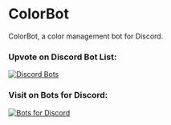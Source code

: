 # ColorBot
ColorBot, a color management bot for Discord.

### Upvote on Discord Bot List:
[![Discord Bots](https://discordbots.org/api/widget/381690931088195587.svg)](https://discordbots.org/bot/381690931088195587)

### Visit on Bots for Discord:
[![Bots for Discord](https://botsfordiscord.com/api/v1/bots/381690931088195587/embed?type=.png&width=256)](https://botsfordiscord.com/bot/381690931088195587)
